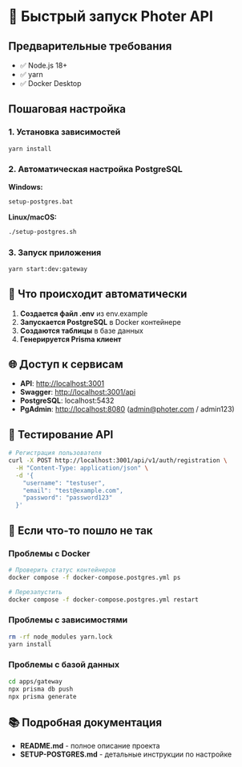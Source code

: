 # 🚀 Быстрый запуск Photer API

## Предварительные требования

- ✅ Node.js 18+
- ✅ yarn
- ✅ Docker Desktop

## Пошаговая настройка

### 1. Установка зависимостей

```bash
yarn install
```

### 2. Автоматическая настройка PostgreSQL

**Windows:**

```bash
setup-postgres.bat
```

**Linux/macOS:**

```bash
./setup-postgres.sh
```

### 3. Запуск приложения

```bash
yarn start:dev:gateway
```

## 🎯 Что происходит автоматически

1. **Создается файл .env** из env.example
2. **Запускается PostgreSQL** в Docker контейнере
3. **Создаются таблицы** в базе данных
4. **Генерируется Prisma клиент**

## 🌐 Доступ к сервисам

- **API**: <http://localhost:3001>
- **Swagger**: <http://localhost:3001/api>
- **PostgreSQL**: localhost:5432
- **PgAdmin**: <http://localhost:8080> (admin@photer.com / admin123)

## 🧪 Тестирование API

```bash
# Регистрация пользователя
curl -X POST http://localhost:3001/api/v1/auth/registration \
  -H "Content-Type: application/json" \
  -d '{
    "username": "testuser",
    "email": "test@example.com",
    "password": "password123"
  }'
```

## 🐛 Если что-то пошло не так

### Проблемы с Docker

```bash
# Проверить статус контейнеров
docker compose -f docker-compose.postgres.yml ps

# Перезапустить
docker compose -f docker-compose.postgres.yml restart
```

### Проблемы с зависимостями

```bash
rm -rf node_modules yarn.lock
yarn install
```

### Проблемы с базой данных

```bash
cd apps/gateway
npx prisma db push
npx prisma generate
```

## 📚 Подробная документация

- **README.md** - полное описание проекта
- **SETUP-POSTGRES.md** - детальные инструкции по настройке
